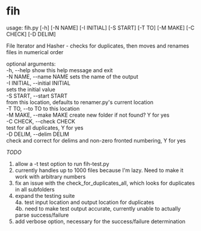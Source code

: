 # fih
usage: fih.py [-h] [-N NAME] [-I INITIAL] [-S START] [-T TO] [-M MAKE] [-C CHECK] [-D DELIM]  

File Iterator and Hasher - checks for duplicates, then moves and renames files in numerical order  

optional arguments:  
  -h, --help            show this help message and exit  
  -N NAME, --name NAME  sets the name of the output  
  -I INITIAL, --initial INITIAL  
                        sets the initial value  
  -S START, --start START  
                        from this location, defaults to renamer.py's current location  
  -T TO, --to TO        to this location  
  -M MAKE, --make MAKE  create new folder if not found? Y for yes  
  -C CHECK, --check CHECK  
                        test for all duplicates, Y for yes  
  -D DELIM, --delim DELIM  
                        check and correct for delims and non-zero fronted numbering, Y for yes  


*TODO*  

1. allow a -t test option to run fih-test.py  
2. currently handles up to 1000 files because I'm lazy.  Need to make it work with arbitrary numbers  
3. fix an issue with the check_for_duplicates_all, which looks for duplicates in all subfolders   
4. expand the testing suite  
	4a. test input location and output location for duplicates   
	4b. need to make test output accurate, currently unable to actually parse success/failure  
5. add verbose option, necessary for the success/failure determination  
